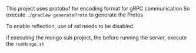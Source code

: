 This project uses protobuf for encoding format for gRPC communication
So execute `./gradlew generateProto` to generate the Protos

To enable reflection, use of ssl needs to be disabled.

if executing the mongo sub project, the before running the server, execute the `runMongo.sh`
